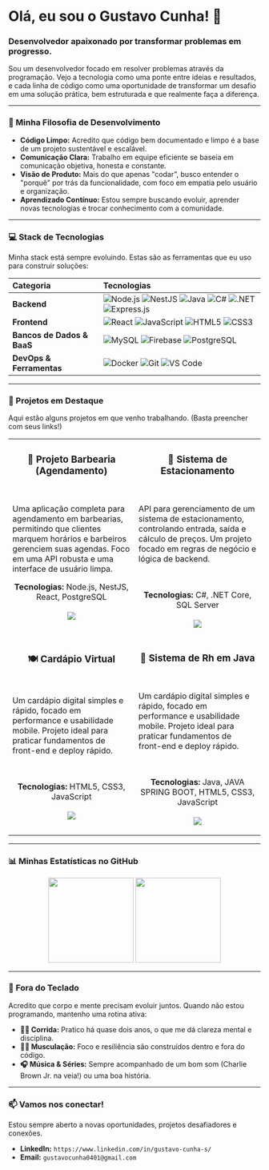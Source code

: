 # Olá, eu sou o Gustavo Cunha! 👋

### Desenvolvedor apaixonado por transformar problemas em progresso.

Sou um desenvolvedor focado em resolver problemas através da programação. Vejo a tecnologia como uma ponte entre ideias e resultados, e cada linha de código como uma oportunidade de transformar um desafio em uma solução prática, bem estruturada e que realmente faça a diferença.

---

### 🚀 Minha Filosofia de Desenvolvimento

* **Código Limpo:** Acredito que código bem documentado e limpo é a base de um projeto sustentável e escalável.
* **Comunicação Clara:** Trabalho em equipe eficiente se baseia em comunicação objetiva, honesta e constante.
* **Visão de Produto:** Mais do que apenas "codar", busco entender o "porquê" por trás da funcionalidade, com foco em empatia pelo usuário e organização.
* **Aprendizado Contínuo:** Estou sempre buscando evoluir, aprender novas tecnologias e trocar conhecimento com a comunidade.

---

### 💻 Stack de Tecnologias

Minha stack está sempre evoluindo. Estas são as ferramentas que eu uso para construir soluções:

| Categoria | Tecnologias |
| :--- | :--- |
| **Backend** | ![Node.js](https://img.shields.io/badge/Node.js-339933?style=for-the-badge&logo=nodedotjs&logoColor=white) ![NestJS](https://img.shields.io/badge/NestJS-E0234E?style=for-the-badge&logo=nestjs&logoColor=white) ![Java](https://img.shields.io/badge/Java-ED8B00?style=for-the-badge&logo=openjdk&logoColor=white) ![C#](https://img.shields.io/badge/C%23-239120?style=for-the-badge&logo=c-sharp&logoColor=white) ![.NET](https://img.shields.io/badge/.NET-512BD4?style=for-the-badge&logo=dotnet&logoColor=white) ![Express.js](https://img.shields.io/badge/Express.js-000000?style=for-the-badge&logo=express&logoColor=white) |
| **Frontend** | ![React](https://img.shields.io/badge/React-20232A?style=for-the-badge&logo=react&logoColor=61DAFB) ![JavaScript](https://img.shields.io/badge/JavaScript-F7DF1E?style=for-the-badge&logo=javascript&logoColor=black) ![HTML5](https://img.shields.io/badge/HTML5-E34F26?style=for-the-badge&logo=html5&logoColor=white) ![CSS3](https://img.shields.io/badge/CSS3-1572B6?style=for-the-badge&logo=css3&logoColor=white) |
| **Bancos de Dados & BaaS** | ![MySQL](https://img.shields.io/badge/MySQL-4479A1?style=for-the-badge&logo=mysql&logoColor=white) ![Firebase](https://img.shields.io/badge/Firebase-FFCA28?style=for-the-badge&logo=firebase&logoColor=black) ![PostgreSQL](https://img.shields.io/badge/PostgreSQL-4169E1?style=for-the-badge&logo=postgresql&logoColor=white) |
| **DevOps & Ferramentas** | ![Docker](https://img.shields.io/badge/Docker-2496ED?style=for-the-badge&logo=docker&logoColor=white) ![Git](https://img.shields.io/badge/Git-F05032?style=for-the-badge&logo=git&logoColor=white) ![VS Code](https://img.shields.io/badge/VS_Code-007ACC?style=for-the-badge&logo=visualstudiocode&logoColor=white) |

---

### 🌟 Projetos em Destaque

Aqui estão alguns projetos em que venho trabalhando. (Basta preencher com seus links!)

<table width="100%">
  <tr>
    <td width="50%" valign="top">
      <h3 align="center">💈 Projeto Barbearia (Agendamento)</h3>
      <br />
      <p>Uma aplicação completa para agendamento em barbearias, permitindo que clientes marquem horários e barbeiros gerenciem suas agendas. Foco em uma API robusta e uma interface de usuário limpa.</p>
      <p align="center">
        <b>Tecnologias:</b> Node.js, NestJS, React, PostgreSQL
        <br/><br/>
        <a href="LINK-DO-SEU-REPOSITORIO-AQUI" target="_blank">
          <img src="https://img.shields.io/badge/Ver%20Repositório-Cinza?style=for-the-badge&logo=github"/>
        </a>
      </p>
    </td>
    <td width="50%" valign="top">
      <h3 align="center">🚗 Sistema de Estacionamento</h3>
      <br />
      <p>API para gerenciamento de um sistema de estacionamento, controlando entrada, saída e cálculo de preços. Um projeto focado em regras de negócio e lógica de backend.</p>
      <br/>
      <p align="center">
        <b>Tecnologias:</b> C#, .NET Core, SQL Server
        <br/><br/>
        <a href="https://github.com/Gustavo13Cs/SistemaComDapper" target="_blank">
          <img src="https://img.shields.io/badge/Ver%20Repositório-Cinza?style=for-the-badge&logo=github"/>
        </a>
      </p>
    </td>
  </tr>
  <tr>
    <td width="50%" valign="top">
      <h3 align="center">🍽️ Cardápio Virtual</h3>
      <br />
      <p>Um cardápio digital simples e rápido, focado em performance e usabilidade mobile. Projeto ideal para praticar fundamentos de front-end e deploy rápido.</p>
      <br/>
      <p align="center">
        <b>Tecnologias:</b> HTML5, CSS3, JavaScript
        <br/><br/>
        <a href="https://github.com/Gustavo13Cs/Card-pio-Virtual" target="_blank">
          <img src="https://img.shields.io/badge/Ver%20Repositório-Cinza?style=for-the-badge&logo=github"/>
        </a>
      </p>
    </td>
     <td width="50%" valign="top">
      <h3 align="center">🏢 Sistema de Rh em Java </h3>
      <br />
      <p>Um cardápio digital simples e rápido, focado em performance e usabilidade mobile. Projeto ideal para praticar fundamentos de front-end e deploy rápido.</p>
      <br/>
      <p align="center">
        <b>Tecnologias:</b> Java, JAVA SPRING BOOT, HTML5, CSS3, JavaScript
        <br/><br/>
        <a href="https://github.com/Gustavo13Cs/SistemaRHJava" target="_blank">
          <img src="https://img.shields.io/badge/Ver%20Repositório-Cinza?style=for-the-badge&logo=github"/>
        </a>
      </p>
    </td>
  </tr>
</table>

---

### 📊 Minhas Estatísticas no GitHub

<p align="center">
  <img height="170em" src="https://github-readme-stats.vercel.app/api?username=gustavo-dev&show_icons=true&theme=dracula&include_all_commits=true&count_private=true"/>
  <img height="170em" src="https://github-readme-stats.vercel.app/api/top-langs/?username=gustavo-dev&layout=compact&langs_count=7&theme=dracula"/>
</p>

---

### 🏃 Fora do Teclado

Acredito que corpo e mente precisam evoluir juntos. Quando não estou programando, mantenho uma rotina ativa:

* **🏃‍♂️ Corrida:** Pratico há quase dois anos, o que me dá clareza mental e disciplina.
* **🏋️‍♂️ Musculação:** Foco e resiliência são construídos dentro e fora do código.
* **🎧 Música & Séries:** Sempre acompanhado de um bom som (Charlie Brown Jr. na veia!) ou uma boa história.

---

### 📫 Vamos nos conectar!

Estou sempre aberto a novas oportunidades, projetos desafiadores e conexões.

* **LinkedIn:** `https://www.linkedin.com/in/gustavo-cunha-s/`
* **Email:** `gustavocunha0401@gmail.com`
